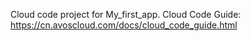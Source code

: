 Cloud code project for My_first_app. Cloud Code Guide: https://cn.avoscloud.com/docs/cloud_code_guide.html